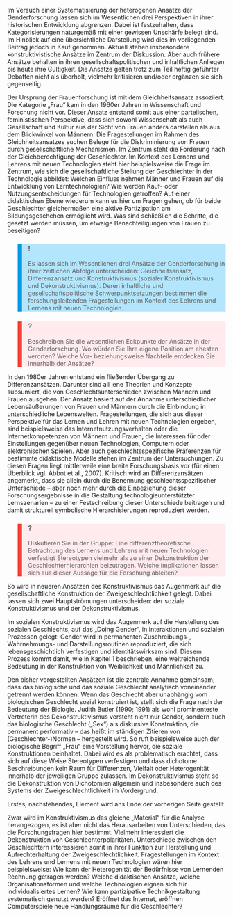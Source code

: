 <!-- filename: 02_Ansaetze_und_exemplarische_Fragestellungen_der_Genderforschung_im_Kontext_des_Lernen_und_Lehrens_mit_Technologien.md -->
<!-- title: Ansätze und exemplarische Fragestellungen der Genderforschung im Kontext des Lernen und Lehrens mit Technologien -->

Im Versuch einer Systematisierung der heterogenen Ansätze der Genderforschung lassen sich im Wesentlichen drei Perspektiven in ihrer historischen Entwicklung abgrenzen. Dabei ist festzuhalten, dass Kategorisierungen naturgemäß mit einer gewissen Unschärfe belegt sind. Im Hinblick auf eine übersichtliche Darstellung wird dies im vorliegenden Beitrag jedoch in Kauf genommen. Aktuell stehen insbesondere konstruktivistische Ansätze im Zentrum der Diskussion. Aber auch frühere Ansätze behalten in ihren gesellschaftspolitischen und inhaltlichen Anliegen bis heute ihre Gültigkeit. Die Ansätze gelten trotz zum Teil heftig geführter Debatten nicht als überholt, vielmehr kritisieren und/oder ergänzen sie sich gegenseitig.

Der Ursprung der Frauenforschung ist mit dem Gleichheitsansatz assoziiert. Die Kategorie „Frau“ kam in den 1960er Jahren in Wissenschaft und Forschung nicht vor. Dieser Ansatz entstand somit aus einer parteiischen, feministischen Perspektive, dass sich sowohl Wissenschaft als auch Gesellschaft und Kultur aus der Sicht von Frauen anders darstellen als aus dem Blickwinkel von Männern. Die Fragestellungen im Rahmen des Gleichheitsansatzes suchen Belege für die Diskriminierung von Frauen durch gesellschaftliche Mechanismen. Im Zentrum steht die Forderung nach der Gleichberechtigung der Geschlechter. Im Kontext des Lernens und Lehrens mit neuen Technologien steht hier beispielsweise die Frage im Zentrum, wie sich die gesellschaftliche Stellung der Geschlechter in der Technologie abbildet: Welchen Einfluss nehmen Männer und Frauen auf die Entwicklung von Lerntechnologien? Wie werden Kauf- oder Nutzungsentscheidungen für Technologien getroffen? Auf einer didaktischen Ebene wiederum kann es hier um Fragen gehen, ob für beide Geschlechter gleichermaßen eine aktive Partizipation am Bildungsgeschehen ermöglicht wird. Was sind schließlich die Schritte, die gesetzt werden müssen, um etwaige Benachteiligungen von Frauen zu beseitigen?

<blockquote style="background: #B3E5FC; border-left: 10px solid #039BE5">

### !

Es lassen sich im Wesentlichen drei Ansätze der Genderforschung in ihrer zeitlichen Abfolge unterscheiden: Gleichheitsansatz, Differenzansatz und Konstruktivismus (sozialer Konstruktivismus und Dekonstruktivismus). Deren inhaltliche und gesellschaftspolitische Schwerpunktsetzungen bestimmen die forschungsleitenden Fragestellungen im Kontext des Lehrens und Lernens mit neuen Technologien.

</blockquote>

<blockquote style="background: #FFEBEE; border-left: 10px solid #F44336">

### ?

Beschreiben Sie die wesentlichen Eckpunkte der Ansätze in der Genderforschung. Wo würden Sie Ihre eigene Position am ehesten verorten? Welche Vor- beziehungsweise Nachteile entdecken Sie innerhalb der Ansätze?

</blockquote>

In den 1980er Jahren entstand ein fließender Übergang zu Differenzansätzen. Darunter sind all jene Theorien und Konzepte subsumiert, die von Geschlechtsunterschieden zwischen Männern und Frauen ausgehen. Der Ansatz basiert auf der Annahme unterschiedlicher Lebensäußerungen von Frauen und Männern durch die Einbindung in unterschiedliche Lebenswelten. Fragestellungen, die sich aus dieser Perspektive für das Lernen und Lehren mit neuen Technologien ergeben, sind beispielsweise das Internetnutzungsverhalten oder die Internetkompetenzen von Männern und Frauen, die Interessen für oder Einstellungen gegenüber neuen Technologien, Computern oder elektronischen Spielen. Aber auch geschlechtsspezifische Präferenzen für bestimmte didaktische Modelle stehen im Zentrum der Untersuchungen. Zu diesen Fragen liegt mittlerweile eine breite Forschungsbasis vor (für einen Überblick vgl. Abbot et al., 2007). Kritisch wird an Differenzansätzen angemerkt, dass sie allein durch die Benennung geschlechtsspezifischer Unterschiede – aber noch mehr durch die Einbeziehung dieser Forschungsergebnisse in die Gestaltung technologieunterstützter Lernszenarien – zu einer Festschreibung dieser Unterschiede beitragen und damit strukturell symbolische Hierarchisierungen reproduziert werden.

<blockquote style="background: #FFEBEE; border-left: 10px solid #F44336">

### ?

Diskutieren Sie in der Gruppe: Eine differenztheoretische Betrachtung des Lernens und Lehrens mit neuen Technologien verfestigt Stereotypen vielmehr als zu einer Dekonstruktion der Geschlechterhierarchien beizutragen. Welche Implikationen lassen sich aus dieser Aussage für die Forschung ableiten?

</blockquote>

So wird in neueren Ansätzen des Konstruktivismus das Augenmerk auf die gesellschaftliche Konstruktion der Zweigeschlechtlichkeit gelegt. Dabei lassen sich zwei Hauptströmungen unterscheiden: der soziale Konstruktivismus und der Dekonstruktivismus.

Im sozialen Konstruktivismus wird das Augenmerk auf die Herstellung des sozialen Geschlechts, auf das „Doing Gender“, in Interaktionen und sozialen Prozessen gelegt: Gender wird in permanenten Zuschreibungs-, Wahrnehmungs- und Darstellungsroutinen reproduziert, die sich lebensgeschichtlich verfestigen und identitätswirksam sind. Diesem Prozess kommt damit, wie in Kapitel 1 beschrieben, eine weitreichende Bedeutung in der Konstruktion von Weiblichkeit und Männlichkeit zu.

Den bisher vorgestellten Ansätzen ist die zentrale Annahme gemeinsam, dass das biologische und das soziale Geschlecht analytisch voneinander getrennt werden können. Wenn das Geschlecht aber unabhängig vom biologischen Geschlecht sozial konstruiert ist, stellt sich die Frage nach der Bedeutung der Biologie. Judith Butler (1990; 1991) als wohl prominenteste Vertreterin des Dekonstruktivismus versteht nicht nur Gender, sondern auch das biologische Geschlecht („Sex“) als diskursive Konstruktion, die permanent performativ – das heißt im ständigen Zitieren von (Geschlechter-)Normen – hergestellt wird. So ruft beispielsweise auch der biologische Begriff „Frau“ eine Vorstellung hervor, die soziale Konstruktionen beinhaltet. Dabei wird es als problematisch erachtet, dass sich auf diese Weise Stereotypen verfestigen und dass dichotome Beschreibungen kein Raum für Differenzen, Vielfalt oder Heterogenität innerhalb der jeweiligen Gruppe zulassen. Im Dekonstruktivismus steht so die Dekonstruktion von Dichotomien allgemein und insbesondere auch des Systems der Zweigeschlechtlichkeit im Vordergrund.

Erstes, nachstehendes, Element wird ans Ende der vorherigen Seite gestellt

Zwar wird im Konstruktivismus das gleiche „Material“ für die Analyse herangezogen, es ist aber nicht das Herausarbeiten von Unterschieden, das die Forschungsfragen hier bestimmt. Vielmehr interessiert die Dekonstruktion von Geschlechterpolaritäten. Unterschiede zwischen den Geschlechtern interessieren somit in ihrer Funktion zur Herstellung und Aufrechterhaltung der Zweigeschlechtlichkeit. Fragestellungen im Kontext des Lehrens und Lernens mit neuen Technologien wären hier beispielsweise: Wie kann der Heterogenität der Bedürfnisse von Lernenden Rechnung getragen werden? Welche didaktischen Ansätze, welche Organisationsformen und welche Technologien eignen sich für individualisiertes Lernen? Wie kann partizipative Technikgestaltung systematisch genutzt werden? Eröffnet das Internet, eröffnen Computerspiele neue Handlungsräume für die Geschlechter?
